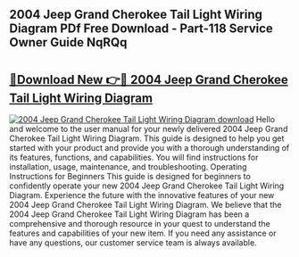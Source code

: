 ## 2004 Jeep Grand Cherokee Tail Light Wiring Diagram PDf Free Download - Part-118 Service Owner Guide NqRQq

# <h2><a href="http://dfjh8pc.blite.top/?on=2004+Jeep+Grand+Cherokee+Tail+Light+Wiring+Diagram">🔗Download New 👉🔴 2004 Jeep Grand Cherokee Tail Light Wiring Diagram</a></h2>

[![2004 Jeep Grand Cherokee Tail Light Wiring Diagram download](https://i.imgur.com/lujVjoI.png)](http://dfjh8pc.blite.top/?on=2004+Jeep+Grand+Cherokee+Tail+Light+Wiring+Diagram)
Hello and welcome to the user manual for your newly delivered 2004 Jeep Grand Cherokee Tail Light Wiring Diagram. This guide is designed to help you get started with your product and provide you with a thorough understanding of its features, functions, and capabilities. You will find instructions for installation, usage, maintenance, and troubleshooting. Operating Instructions for Beginners This guide is designed for beginners to confidently operate your new 2004 Jeep Grand Cherokee Tail Light Wiring Diagram. Experience the future with the innovative features of your new 2004 Jeep Grand Cherokee Tail Light Wiring Diagram. We believe that the 2004 Jeep Grand Cherokee Tail Light Wiring Diagram has been a comprehensive and thorough resource in your quest to understand the features and capabilities of your new item. If you need any assistance or have any questions, our customer service team is always available.
